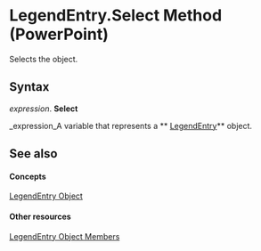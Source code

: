 
# LegendEntry.Select Method (PowerPoint)

Selects the object.


## Syntax

 _expression_. **Select**

 _expression_A variable that represents a  ** [LegendEntry](c92ddccd-92a3-bec9-cdcd-efd82c77706b.md)** object.


## See also


#### Concepts


 [LegendEntry Object](c92ddccd-92a3-bec9-cdcd-efd82c77706b.md)
#### Other resources


 [LegendEntry Object Members](408ad572-e777-f74a-4ab9-d70b43901c7e.md)

